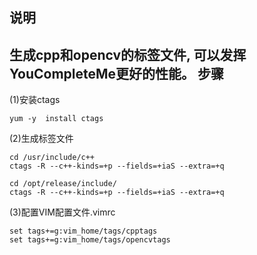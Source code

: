 
说明
---
生成cpp和opencv的标签文件, 可以发挥YouCompleteMe更好的性能。
步骤
---
(1)安装ctags 

	yum -y  install ctags

(2)生成标签文件

	cd /usr/include/c++
	ctags -R --c++-kinds=+p --fields=+iaS --extra=+q 
	
	cd /opt/release/include/
	ctags -R --c++-kinds=+p --fields=+iaS --extra=+q 

(3)配置VIM配置文件.vimrc

	set tags+=g:vim_home/tags/cpptags
	set tags+=g:vim_home/tags/opencvtags

​	